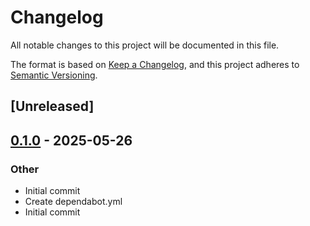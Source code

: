 # Changelog

All notable changes to this project will be documented in this file.

The format is based on [Keep a Changelog](https://keepachangelog.com/en/1.0.0/),
and this project adheres to [Semantic Versioning](https://semver.org/spec/v2.0.0.html).

## [Unreleased]

## [0.1.0](https://github.com/maratik123/malloc-best-effort/releases/tag/v0.1.0) - 2025-05-26

### Other

- Initial commit
- Create dependabot.yml
- Initial commit
